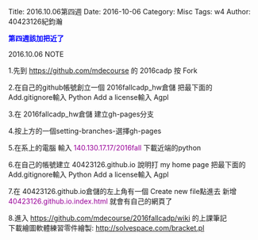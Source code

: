 Title: 2016.10.06第四週
Date: 2016-10-06
Category: Misc
Tags: w4
Author: 40423126紀鈞瀚

<b><font color="blue">第四週該加把近了</font></b>

<!-- PELICAN_END_SUMMARY -->
2016.10.06 NOTE

1.先到 <font color="#990099">https://github.com/mdecourse </font> 的 2016cadp 按 Fork

2.在自己的github帳號創立一個 2016fallcadp_hw倉儲
把最下面的 Add.gitignore輸入 Python  Add a license輸入 Agpl

3.在 2016fallcadp_hw倉儲 建立gh-pages分支

4.按上方的一個setting-branches-選擇gh-pages

5.在系上的電腦 輸入 <font color="#990099">140.130.17.17/2016fall </font>下載近端的python

6.在自己的帳號建立 40423126.github.io
說明打 my home page
把最下面的 Add.gitignore輸入 Python  Add a license輸入 Agpl

7.在 40423126.github.io倉儲的左上角有一個 Create new file點進去
新增<font color="#990099">40423126.github.io.index.html </font>就會有自己的網頁了

8.進入 <font color="#990099">https://github.com/mdecourse/2016fallcadp/wiki </font>的上課筆記   
下載繪圖軟體練習零件繪製:<font color="#990099"> http://solvespace.com/bracket.pl </font>



